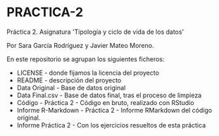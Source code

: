 # PRACTICA-2
Práctica 2. Asignatura 'Tipología y ciclo de vida de los datos'

Por Sara García Rodríguez y Javier Mateo Moreno.


En este repositorio se agrupan los siguientes ficheros:

- LICENSE - donde fijamos la licencia del proyecto
- README - descripción del proyecto
- Data Original - Base de datos original 
- Data Final.csv - Base de datos final, tras el proceso de limpieza
- Código - Práctica 2 - Código en bruto, realizado con RStudio
- Informe R-Markdown - Práctica 2 - Informe RMarkdown del código original.
- Informe Práctica 2 - Con los ejercicios resueltos de esta práctica
